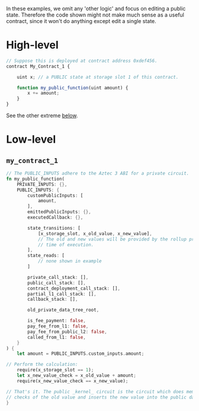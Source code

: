 In these examples, we omit any 'other logic' and focus on editing a public state. Therefore the code shown might not make much sense as a useful contract, since it won't do anything except edit a single state.

# High-level

```js
// Suppose this is deployed at contract address 0xdef456.
contract My_Contract_1 {

    uint x; // a PUBLIC state at storage slot 1 of this contract.

    function my_public_function(uint amount) {
        x += amount;
    }
}
```
See the other extreme [below](#mycontract1).

# Low-level

## `my_contract_1`

```rust
// The PUBLIC_INPUTS adhere to the Aztec 3 ABI for a private circuit.
fn my_public_function(
    PRIVATE_INPUTS: {},
    PUBLIC_INPUTS: {
        customPublicInputs: [
            amount,
        ],
        emittedPublicInputs: {},
        executedCallback: {},

        state_transitions: [
            [x_storage_slot, x_old_value, x_new_value],
            // The old and new values will be provided by the rollup provider at the
            // time of execution.
        ],
        state_reads: [
            // none shown in example
        ]

        private_call_stack: [],
        public_call_stack: [],
        contract_deployment_call_stack: [],
        partial_l1_call_stack: [],
        callback_stack: [],

        old_private_data_tree_root,

        is_fee_payment: false,
        pay_fee_from_l1: false,
        pay_fee_from_public_l2: false,
        called_from_l1: false,
    }
) {
    let amount = PUBLIC_INPUTS.custom_inputs.amount;

// Perform the calculation:
    require(x_storage_slot == 1);
    let x_new_value_check = x_old_value + amount;
    require(x_new_value_check == x_new_value);

// That's it. The public _kernel_ circuit is the circuit which does membership
// checks of the old value and inserts the new value into the public data tree.
}
```